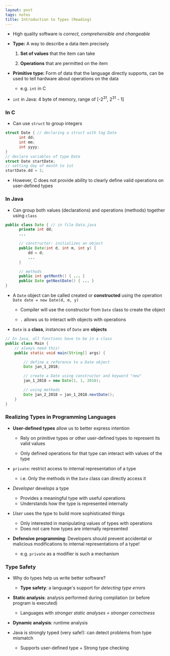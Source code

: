 ```yaml
---
layout: post
tags: notes
title: Introduction to Types (Reading)
---
```


- High quality software is *correct, comprehensible and changeable*

- **Type:** A way to describe a data item precisely
  1. **Set of values** that the item can take

  2. **Operations** that are permitted on the item


- **Primitive type:**  Form of data that the language directly supports, can be used to tell hardware about operations on the data
  - e.g. `int` in C


- `int` in Java: 4 byte of memory, range of [-2<sup>31</sup>, 2<sup>31</sup> - 1]

### In C
- Can use `struct` to group integers
````C
struct Date { // declaring a struct with tag Date
      int dd;
      int mm;
      int yyyy;
}
// declare variables of type Date
struct Date startDate;
// setting day of month to 1st
startDate.dd = 1;
````
- However, C does not provide ability to clearly define valid operations on user-defined types

### In Java
- Can group both values (declarations) and operations (methods) together using `class`
````Java
public class Date { // in file Data.java
      private int dd;
      ...

      // constructor: initializes an object
      public Date(int d, int m, int y) {
          dd = d;
          ...
      }

      // methods
      public int getMonth() { ... }
      public Date getNextDate() { ... }
}
````
- A `Date` object can be called created or **constructed** using the operation `Date date = new Date(d, m, y)`

  - Compiler will use the constructor from `Date` class to create the object

  - `.` allows us to interact with objects with operations

- `Date` is a **class**, instances of `Date` are **objects**
````Java
// In Java, all functions have to be in a class
public class Main {
    // always need this!
    public static void main(String[] args) {

        // define a reference to a Date object
        Date jan_1_2018;

        // create a Date using constructor and keyword "new"
        jan_1_2018 = new Date(1, 1, 2018);

        // using methods
        Date jan_2_2018 = jan_1_2018.nextDate();
    }
}
````

### Realizing Types in Programming Languages
- **User-defined types** allow us to better express intention

  - Rely on primitive types or other user-defined types to represent its valid values

  - Only defined operations for that type can interact with values of the type

- `private`: restrict access to internal representation of a type

  - i.e. Only the methods in the `Date` class can directly access it


- *Developer* develops a type
  - Provides a meaningful type with useful operations
  - Understands how the type is represented internally

- *User* uses the type to build more sophisticated things
  - Only interested in manipulating values of types with operations
  - Does not care how types are internally represented



- **Defensive programming**: Developers should  prevent accidental or malicious modifications to internal representations of a type!
  - e.g. `private` as a modifier is such a mechanism


### Type Safety
- Why do types help us write better software?
  - **Type safety**: a language's support for *detecting type errors*



- **Static analysis**: analysis performed during compilation (or before program is executed)
  - Languages with *stronger static analyses = stronger correctness*


- **Dynamic analysis**: runtime analysis

- Java is strongly typed (very safe!): can detect problems from type mismatch

  - Supports user-defined type + Strong type checking
